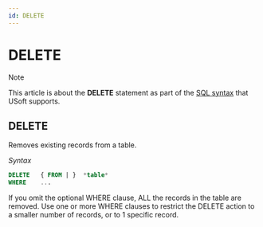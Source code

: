 ```yaml
---
id: DELETE
---
```


# DELETE



> [!NOTE]
> This article is about the **DELETE** statement as part of the [SQL syntax](/docs/Modeller_and_Rules_Engine/SQL_syntax) that USoft supports.

## **DELETE**

Removes existing records from a table.

*Syntax*

```sql
DELETE   { FROM | }  *table*
WHERE    ...
```

If you omit the optional WHERE clause, ALL the records in the table are removed. Use one or more WHERE clauses to restrict the DELETE action to a smaller number of records, or to 1 specific record.